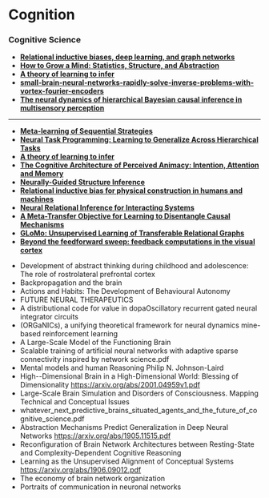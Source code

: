 # Cognition

### Cognitive Science

- [**Relational inductive biases, deep learning, and graph networks**](https://arxiv.org/abs/1806.01261.pdf)
- [**How to Grow a Mind: Statistics, Structure, and Abstraction**](https://science.sciencemag.org/content/331/6022/1279)
- [**A theory of learning to infer**](https://www.biorxiv.org/content/biorxiv/early/2019/05/20/644534.full.pdf)
- [**small-brain-neural-networks-rapidly-solve-inverse-problems-with-vortex-fourier-encoders**](https://deepai.org/publication/small-brain-neural-networks-rapidly-solve-inverse-problems-with-vortex-fourier-encoders)
- [**The neural dynamics of hierarchical Bayesian causal inference in multisensory perception**](https://www.nature.com/articles/s41467-019-09664-2.pdf)

---

- [**Meta-learning of Sequential Strategies**](https://arxiv.org/abs/1905.03030.pdf)
- [**Neural Task Programming: Learning to Generalize Across Hierarchical Tasks**](https://arxiv.org/abs/1710.01813.pdf)
- [**A theory of learning to infer**](https://www.biorxiv.org/content/biorxiv/early/2019/05/20/644534.full.pdf)
- [**The Cognitive Architecture of Perceived Animacy: Intention, Attention and Memory**](http://www.stat.ucla.edu/~taogao/pdf/15.pdf)
- [**Neurally-Guided Structure Inference**](https://arxiv.org/abs/1906.07304.pdf)
- [**Relational inductive bias for physical construction in humans and machines**](https://arxiv.org/abs/1806.01203.pdf)
- [**Neural Relational Inference for Interacting Systems**](https://arxiv.org/abs/1802.04687.pdf)
- [**A Meta-Transfer Objective for Learning to Disentangle Causal Mechanisms**](https://arxiv.org/abs/1901.10912.pdf)
- [**GLoMo: Unsupervised Learning of Transferable Relational Graphs**](http://papers.nips.cc/paper/8110-glomo-unsupervised-learning-of-transferable-relational-graphs.pdf)
- [**Beyond the feedforward sweep: feedback computations in the visual cortex**](https://cbmm.mit.edu/sites/default/files/publications/gk7812.pdf)

* Development of abstract thinking during childhood and adolescence: The role of rostrolateral prefrontal cortex
* Backpropagation and the brain
* Actions and Habits: The Development of Behavioural Autonomy
* FUTURE NEURAL THERAPEUTICS
* A distributional code for value in dopaOscillatory recurrent gated neural integrator circuits
* (ORGaNICs), a unifying theoretical framework for neural dynamics mine-based reinforcement learning
* A Large-Scale Model of the Functioning Brain
* Scalable training of artificial neural networks with adaptive sparse connectivity inspired by network science.pdf
* Mental models and human Reasoning Philip N. Johnson-Laird
* High--Dimensional Brain in a High-Dimensional World: Blessing of Dimensionality https://arxiv.org/abs/2001.04959v1.pdf
* Large-Scale Brain Simulation and Disorders of Consciousness. Mapping Technical and Conceptual Issues
* whatever_next_predictive_brains_situated_agents_and_the_future_of_cognitive_science.pdf
* Abstraction Mechanisms Predict Generalization in Deep Neural Networks https://arxiv.org/abs/1905.11515.pdf
* Reconfiguration of Brain Network Architectures between Resting-State and Complexity-Dependent Cognitive Reasoning
* Learning as the Unsupervised Alignment of Conceptual Systems https://arxiv.org/abs/1906.09012.pdf
* The economy of brain network organization
* Portraits of communication in neuronal networks
